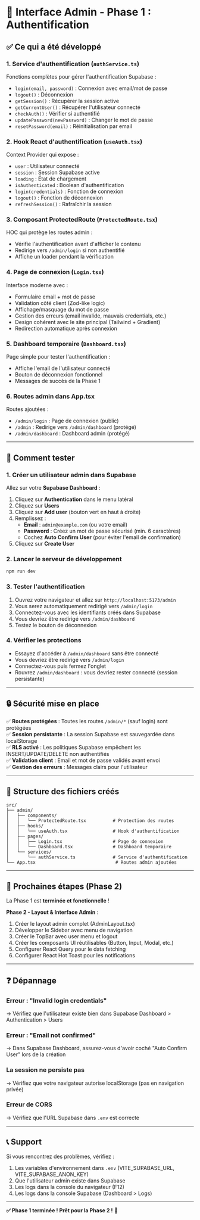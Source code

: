 # 🔐 Interface Admin - Phase 1 : Authentification

## ✅ Ce qui a été développé

### 1. Service d'authentification (`authService.ts`)
Fonctions complètes pour gérer l'authentification Supabase :
- `login(email, password)` : Connexion avec email/mot de passe
- `logout()` : Déconnexion
- `getSession()` : Récupérer la session active
- `getCurrentUser()` : Récupérer l'utilisateur connecté
- `checkAuth()` : Vérifier si authentifié
- `updatePassword(newPassword)` : Changer le mot de passe
- `resetPassword(email)` : Réinitialisation par email

### 2. Hook React d'authentification (`useAuth.tsx`)
Context Provider qui expose :
- `user` : Utilisateur connecté
- `session` : Session Supabase active
- `loading` : État de chargement
- `isAuthenticated` : Boolean d'authentification
- `login(credentials)` : Fonction de connexion
- `logout()` : Fonction de déconnexion
- `refreshSession()` : Rafraîchir la session

### 3. Composant ProtectedRoute (`ProtectedRoute.tsx`)
HOC qui protège les routes admin :
- Vérifie l'authentification avant d'afficher le contenu
- Redirige vers `/admin/login` si non authentifié
- Affiche un loader pendant la vérification

### 4. Page de connexion (`Login.tsx`)
Interface moderne avec :
- Formulaire email + mot de passe
- Validation côté client (Zod-like logic)
- Affichage/masquage du mot de passe
- Gestion des erreurs (email invalide, mauvais credentials, etc.)
- Design cohérent avec le site principal (Tailwind + Gradient)
- Redirection automatique après connexion

### 5. Dashboard temporaire (`Dashboard.tsx`)
Page simple pour tester l'authentification :
- Affiche l'email de l'utilisateur connecté
- Bouton de déconnexion fonctionnel
- Messages de succès de la Phase 1

### 6. Routes admin dans App.tsx
Routes ajoutées :
- `/admin/login` : Page de connexion (public)
- `/admin` : Redirige vers `/admin/dashboard` (protégé)
- `/admin/dashboard` : Dashboard admin (protégé)

---

## 🚀 Comment tester

### 1. Créer un utilisateur admin dans Supabase

Allez sur votre **Supabase Dashboard** :

1. Cliquez sur **Authentication** dans le menu latéral
2. Cliquez sur **Users**
3. Cliquez sur **Add user** (bouton vert en haut à droite)
4. Remplissez :
   - **Email** : `admin@example.com` (ou votre email)
   - **Password** : Créez un mot de passe sécurisé (min. 6 caractères)
   - Cochez **Auto Confirm User** (pour éviter l'email de confirmation)
5. Cliquez sur **Create User**

### 2. Lancer le serveur de développement

```bash
npm run dev
```

### 3. Tester l'authentification

1. Ouvrez votre navigateur et allez sur `http://localhost:5173/admin`
2. Vous serez automatiquement redirigé vers `/admin/login`
3. Connectez-vous avec les identifiants créés dans Supabase
4. Vous devriez être redirigé vers `/admin/dashboard`
5. Testez le bouton de déconnexion

### 4. Vérifier les protections

- Essayez d'accéder à `/admin/dashboard` sans être connecté
- Vous devriez être redirigé vers `/admin/login`
- Connectez-vous puis fermez l'onglet
- Rouvrez `/admin/dashboard` : vous devriez rester connecté (session persistante)

---

## 🔒 Sécurité mise en place

✅ **Routes protégées** : Toutes les routes `/admin/*` (sauf login) sont protégées  
✅ **Session persistante** : La session Supabase est sauvegardée dans localStorage  
✅ **RLS activé** : Les politiques Supabase empêchent les INSERT/UPDATE/DELETE non authentifiés  
✅ **Validation client** : Email et mot de passe validés avant envoi  
✅ **Gestion des erreurs** : Messages clairs pour l'utilisateur  

---

## 📁 Structure des fichiers créés

```
src/
├── admin/
│   ├── components/
│   │   └── ProtectedRoute.tsx          # Protection des routes
│   ├── hooks/
│   │   └── useAuth.tsx                 # Hook d'authentification
│   ├── pages/
│   │   ├── Login.tsx                   # Page de connexion
│   │   └── Dashboard.tsx               # Dashboard temporaire
│   └── services/
│       └── authService.ts              # Service d'authentification
└── App.tsx                              # Routes admin ajoutées
```

---

## 🎯 Prochaines étapes (Phase 2)

La Phase 1 est **terminée et fonctionnelle** ! 

**Phase 2 - Layout & Interface Admin** :
1. Créer le layout admin complet (AdminLayout.tsx)
2. Développer le Sidebar avec menu de navigation
3. Créer le TopBar avec user menu et logout
4. Créer les composants UI réutilisables (Button, Input, Modal, etc.)
5. Configurer React Query pour le data fetching
6. Configurer React Hot Toast pour les notifications

---

## ❓ Dépannage

### Erreur : "Invalid login credentials"
→ Vérifiez que l'utilisateur existe bien dans Supabase Dashboard > Authentication > Users

### Erreur : "Email not confirmed"
→ Dans Supabase Dashboard, assurez-vous d'avoir coché "Auto Confirm User" lors de la création

### La session ne persiste pas
→ Vérifiez que votre navigateur autorise localStorage (pas en navigation privée)

### Erreur de CORS
→ Vérifiez que l'URL Supabase dans `.env` est correcte

---

## 📞 Support

Si vous rencontrez des problèmes, vérifiez :
1. Les variables d'environnement dans `.env` (VITE_SUPABASE_URL, VITE_SUPABASE_ANON_KEY)
2. Que l'utilisateur admin existe dans Supabase
3. Les logs dans la console du navigateur (F12)
4. Les logs dans la console Supabase (Dashboard > Logs)

---

**✅ Phase 1 terminée ! Prêt pour la Phase 2 !** 🚀
